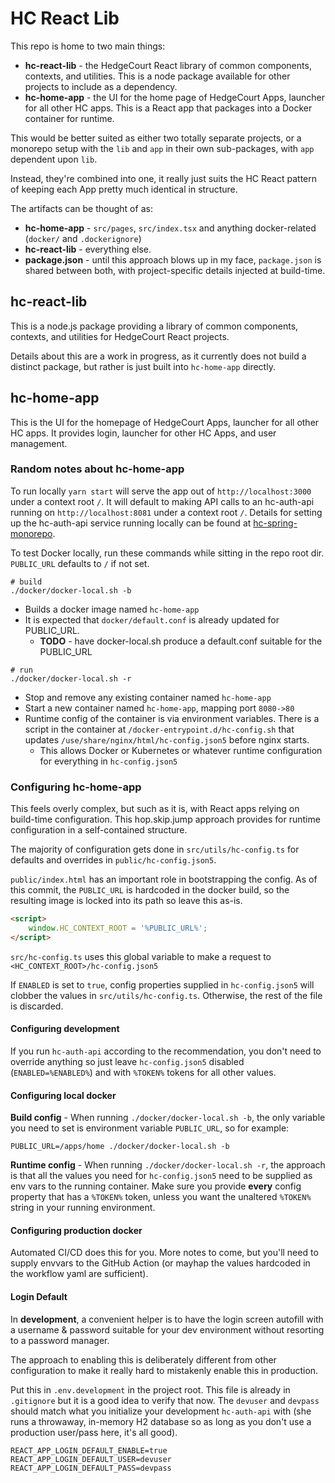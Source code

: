 # HC React Lib

This repo is home to two main things:
* **hc-react-lib** - the HedgeCourt React library of common components, contexts, and utilities. This is a node package available for other projects to include as a dependency.
* **hc-home-app** - the UI for the home page of HedgeCourt Apps, launcher for all other HC apps. This is a React app that packages into a Docker container for runtime.

This would be better suited as either two totally separate projects, or a monorepo setup with the `lib` and `app` in their own sub-packages, with `app` dependent upon `lib`.

Instead, they're combined into one, it really just suits the HC React pattern of keeping each App pretty much identical in structure.

The artifacts can be thought of as:
* **hc-home-app** - `src/pages`, `src/index.tsx` and anything docker-related (`docker/` and `.dockerignore`)
* **hc-react-lib** - everything else.
* **package.json** - until this approach blows up in my face, `package.json` is shared between both, with project-specific details injected at build-time. 

## hc-react-lib

This is a node.js package providing a library of common components, contexts, and utilities for HedgeCourt React projects.

Details about this are a work in progress, as it currently does not build a distinct package, but rather is just built into `hc-home-app` directly.

## hc-home-app

This is the UI for the homepage of HedgeCourt Apps, launcher for all other HC apps.  It provides login, launcher for other HC Apps, and user management.

### Random notes about hc-home-app

To run locally `yarn start` will serve the app out of `http://localhost:3000` under a context root `/`.  It will default
to making API calls to an hc-auth-api running on `http://localhost:8081` under a context root `/`.  Details for setting
up the hc-auth-api service running locally can be found at [hc-spring-monorepo](https://github.com/esasiela/hc-spring-monorepo).

To test Docker locally, run these commands while sitting in the repo root dir.  `PUBLIC_URL` defaults to `/` if not set.
```shell
# build
./docker/docker-local.sh -b
```
* Builds a docker image named `hc-home-app`
* It is expected that `docker/default.conf` is already updated for PUBLIC_URL.
  * **TODO** - have docker-local.sh produce a default.conf suitable for the PUBLIC_URL

```shell
# run
./docker/docker-local.sh -r
```
* Stop and remove any existing container named `hc-home-app`
* Start a new container named `hc-home-app`, mapping port `8080->80`
* Runtime config of the container is via environment variables.  There is a script in the container at `/docker-entrypoint.d/hc-config.sh` that updates `/use/share/nginx/html/hc-config.json5` before nginx starts.
  * This allows Docker or Kubernetes or whatever runtime configuration for everything in `hc-config.json5`

### Configuring hc-home-app

This feels overly complex, but such as it is, with React apps relying on build-time configuration.  This hop.skip.jump approach provides for runtime configuration in a self-contained structure.

The majority of configuration gets done in `src/utils/hc-config.ts` for defaults and overrides in `public/hc-config.json5`.

`public/index.html` has an important role in bootstrapping the config.  As of this commit, the `PUBLIC_URL` is hardcoded in the docker build, so the resulting image is locked into its path so leave this as-is.
```html
<script>
    window.HC_CONTEXT_ROOT = '%PUBLIC_URL%';
</script>
```

`src/hc-config.ts` uses this global variable to make a request to `<HC_CONTEXT_ROOT>/hc-config.json5`

If `ENABLED` is set to `true`, config properties supplied in `hc-config.json5` will clobber the values in `src/utils/hc-config.ts`.
Otherwise, the rest of the file is discarded.

#### Configuring development

If you run `hc-auth-api` according to the recommendation, you don't need to override anything so just leave `hc-config.json5` disabled (`ENABLED=%ENABLED%`) and with `%TOKEN%` tokens for all other values.

#### Configuring local docker

**Build config** - When running `./docker/docker-local.sh -b`, the only variable you need to set is environment variable `PUBLIC_URL`, so for example:
```shell
PUBLIC_URL=/apps/home ./docker/docker-local.sh -b
```

**Runtime config** - When running `./docker/docker-local.sh -r`, the approach is that all the values you need for `hc-config.json5` need to be supplied as env vars to the running container. Make sure you provide **every** config property that has a `%TOKEN%` token, unless you want the unaltered `%TOKEN%` string in your running environment.



#### Configuring production docker

Automated CI/CD does this for you.  More notes to come, but you'll need to supply envvars to the GitHub Action (or mayhap the values hardcoded in the workflow yaml are sufficient).

#### Login Default

In **development**, a convenient helper is to have the login screen autofill with a username & password suitable for your dev environment without resorting to a password manager.

The approach to enabling this is deliberately different from other configuration to make it really hard to mistakenly enable this in production.

Put this in `.env.development` in the project root.  This file is already in `.gitignore` but it is a good idea to verify that now.  The `devuser` and `devpass` should match what you initialize your development `hc-auth-api` with (she runs a throwaway, in-memory H2 database so as long as you don't use a production user/pass here, it's all good).
```text
REACT_APP_LOGIN_DEFAULT_ENABLE=true
REACT_APP_LOGIN_DEFAULT_USER=devuser
REACT_APP_LOGIN_DEFAULT_PASS=devpass
```



